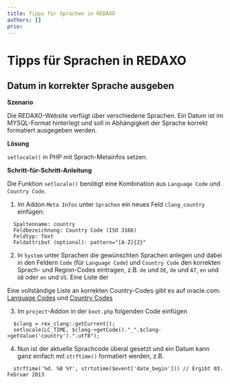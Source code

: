 ```yaml
---
title: Tipps für Sprachen in REDAXO
authors: []
prio:
---
```


# Tipps für Sprachen in REDAXO

## Datum in korrekter Sprache ausgeben

**Szenario** 

Die REDAXO-Website verfügt über verschiedene Sprachen. Ein Datum ist im MYSQL-Format hinterlegt und soll in Abhängigkeit der Sprache korrekt formatiert ausgegeben werden.

**Lösung** 

`setlocale()` in PHP mit Sprach-Metainfos setzen.

**Schritt-für-Schritt-Anleitung**

Die Funktion `setlocale()` benötigt eine Kombination aus `Language Code` und `Country Code`.

1. Im Addon `Meta Infos` unter `Sprachen` ein neues Feld `clang_country` einfügen:
```
  Spaltenname: country
  Feldbezeichnung: Country Code (ISO 3166)
  Feldtyp: Text
  Feldattribut (optional): pattern="[A-Z]{2}"
```
2. In `System` unter Sprachen die gewünschten Sprachen anlegen und dabei in den Feldern `Code` (für `Language Code`) und `Country Code` den korrekten Sprach- und Region-Codes eintragen, z.B. `de` und `DE`, `de` und `AT`, `en` und `GB` oder `en` und `US`. Eine Liste der

Eine vollständige Liste an korrekten Country-Codes gibt es auf oracle.com: [Language Codes](https://docs.oracle.com/cd/E13214_01/wli/docs92/xref/xqisocodes.html#wp1252447) und [Country Codes](https://docs.oracle.com/cd/E13214_01/wli/docs92/xref/xqisocodes.html#wp1250799)

3. Im `project`-Addon in der `boot.php` folgenden Code einfügen
```
  $clang = rex_clang::getCurrent();
  setlocale(LC_TIME, $clang->getCode()."_".$clang->getValue('country').".utf8");
```
4. Nun ist der aktuelle Sprachcode überal gesetzt und ein Datum kann ganz einfach mit `strftime()` formatiert werden, z.B.
```
  strftime('%d. %B %Y', strtotime($event['date_begin'])) // Ergibt 03. Februar 2013
```

##
